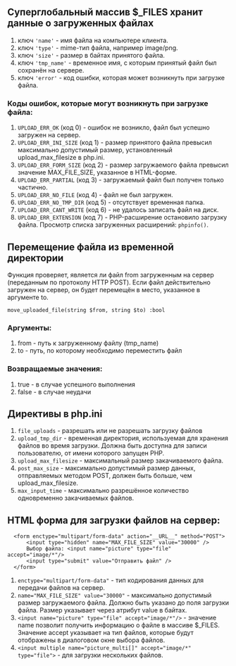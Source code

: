 ## Суперглобальный массив $_FILES хранит данные о загруженных файлах

1. ключ `'name'` - имя файла на компьютере клиента.
2. ключ `'type'` - mime-тип файла, например image/png.
3. ключ `'size'` - размер в байтах принятого файла.
4. ключ `'tmp_name'` - временное имя, с которым принятый файл был сохранён на сервере.
5. ключ `'error'` - код ошибки, которая может возникнуть при загрузке файла.

### Коды ошибок, которые могут возникнуть при загрузке файла:

1. `UPLOAD_ERR_OK` (код 0) - ошибок не возникло, файл был успешно загружен на сервер.
2. `UPLOAD_ERR_INI_SIZE` (код 1) - размер принятого файла превысил максимально допустимый размер, установленный
   upload_max_filesize в php.ini.
3. `UPLOAD_ERR_FORM_SIZE` (код 2) - размер загружаемого файла превысил значение MAX_FILE_SIZE, указанное в HTML-форме.
4. `UPLOAD_ERR_PARTIAL` (код 3) - загружаемый файл был получен только частично.
5. `UPLOAD_ERR_NO_FILE` (код 4) - файл не был загружен.
6. `UPLOAD_ERR_NO_TMP_DIR` (код 5) - отсутствует временная папка.
7. `UPLOAD_ERR_CANT_WRITE` (код 6) - не удалось записать файл на диск.
8. `UPLOAD_ERR_EXTENSION` (код 7) - PHP-расширение остановило загрузку файла. Просмотр списка загруженных
   расширений: `phpinfo()`.

## Перемещение файла из временной директории

Функция проверяет, является ли файл from загруженным на сервер (переданным по протоколу HTTP POST). Если файл
действительно загружен на сервер, он будет перемещён в место, указанное в аргументе to.

`move_uploaded_file(string $from, string $to) :bool`

### Аргументы:

1. from - путь к загруженному файлу (tmp_name)
2. to - путь, по которому необходимо переместить файл

### Возвращаемые значения:

1. true - в случае успешного выполнения
2. false - в случае неудачи

## Директивы в php.ini

1. `file_uploads` - разрешать или не разрешать загрузку файлов
2. `upload_tmp_dir` - временная директория, используемая для хранения файлов во время загрузки. Должна быть доступна для
   записи пользователю, от имени которого запущен PHP.
3. `upload_max_filesize` - максимальный размер закачиваемого файла.
4. `post_max_size` - максимально допустимый размер данных, отправляемых методом POST, должен быть больше, чем
   upload_max_filesize.
5. `max_input_time` - максимально разрешённое количество одновременно закачиваемых файлов.

## HTML форма для загрузки файлов на сервер:

      <form enctype="multipart/form-data" action="__URL__" method="POST">
          <input type="hidden" name="MAX_FILE_SIZE" value="30000" />
          Выбор файла: <input name="picture" type="file" accept="image/*"/>
          <input type="submit" value="Отправить файл" />
      </form>

1. `enctype="multipart/form-data"` - тип кодирования данных для передачи файлов на сервер.
2. `name="MAX_FILE_SIZE" value="30000"` - максимально допустимый размер загружаемого файла. Должно быть указано до поля
   загрузки файла. Размер указывает через атрибут value в байтах.
3. `<input name="picture" type="file" accept="image/*"/>` - значение name позволит получить информацию о файле в массиве
   $_FILES. Значение accept указывает на тип файлов, которые будут отображены в диалоговом окне выбора файлов.
4. `<input multiple name="picture_multi[]" accept="image/*" type="file">` - для загрузки нескольких файлов.

